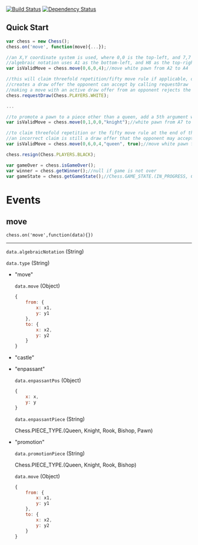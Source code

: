[![Build Status](https://travis-ci.org/aitournament/chess-javascript.png?branch=master)](https://travis-ci.org/aitournament/chess-javascript)
[![Dependency Status](https://david-dm.org/aitournament/chess-javascript.png)](https://david-dm.org/aitournament/chess-javascript)

## Quick Start
```javascript
var chess = new Chess();
chess.on('move', function(move){...});

//an X,Y coordinate system is used, where 0,0 is the top-left, and 7,7 is the bottom right
//algebraic notation uses A1 as the bottom-left, and H8 as the top-right
var isValidMove = chess.move(0,6,0,4);//move white pawn from A2 to A4

//this will claim threefold repetition/fifty move rule if applicable, otherwise this
//creates a draw offer the opponent can accept by calling requestDraw
//making a move with an active draw offer from an opponent rejects the draw offer
chess.requestDraw(Chess.PLAYERS.WHITE);

...

//to promote a pawn to a piece other than a queen, add a 5th argument with the piece type
var isValidMove = chess.move(0,1,0,0,"knight");//white pawn from A7 to A8, promote to knight

//to claim threefold repetition or the fifty move rule at the end of the turn it occurs, set requestDraw to true while moving
//an incorrect claim is still a draw offer that the opponent may accept
var isValidMove = chess.move(0,6,0,4,"queen", true);//move white pawn from A2 to A4

chess.resign(Chess.PLAYERS.BLACK);

var gameOver = chess.isGameOver();
var winner = chess.getWinner();//null if game is not over
var gameState = chess.getGameState();//Chess.GAME_STATE.(IN_PROGRESS, CHECK_MATE, THREEFOLD_REPETITION, FIFTY_MOVES, STALE_MATE, DRAW, RESIGN)
```

# Events
## move
`chess.on('move',function(data){})`

---



`data.algebraicNotation` (String)

`data.type` (String)
- "move"

	`data.move` (Object)
    ```javascript
    {
    	from: {
        	x: x1,
            y: y1
        },
        to: {
            x: x2,
            y: y2
        }
    }
    ```
    
    
- "castle"
- "enpassant"

	`data.enpassantPos` (Object)
    ```javascript
    {
    	x: x,
        y: y
    }
    ```
    
    `data.enpassantPiece` (String)
    
    Chess.PIECE_TYPE.(Queen, Knight, Rook, Bishop, Pawn)
    
- "promotion"

	`data.promotionPiece` (String)
    
    Chess.PIECE_TYPE.(Queen, Knight, Rook, Bishop)
    
    `data.move` (Object)
    ```javascript
    {
    	from: {
        	x: x1,
            y: y1
        },
        to: {
            x: x2,
            y: y2
        }
    }
    ```
